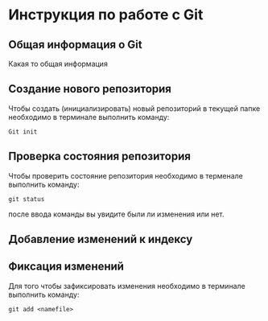 # **Инструкция по работе с Git**

## Общая информация о Git

Какая то общая информация

## Создание нового репозитория

Чтобы создать (инициализировать) новый репозиторий в текущей папке необходимо в терминале выполнить команду:

    Git init

## Проверка состояния репозитория    

Чтобы проверить состояние репозитория необходимо в терменале выполнить команду:

    git status 

после ввода команды вы увидите были ли изменения или нет.

## Добавление изменений к индексу

## Фиксация изменений 

Для того чтобы зафиксировать изменения необходимо в терминале выполнить команду:

    git add <namefile>